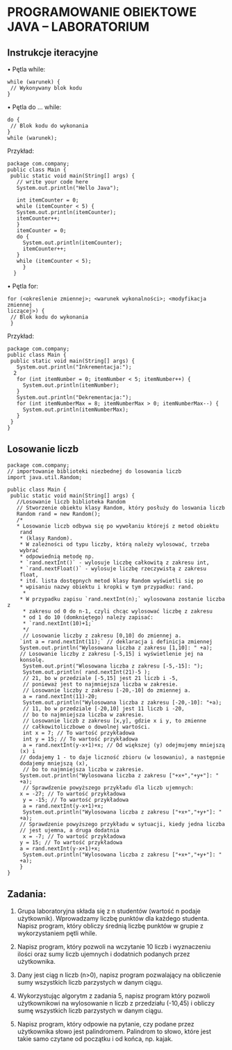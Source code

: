 # PROGRAMOWANIE OBIEKTOWE JAVA – LABORATORIUM

## Instrukcje iteracyjne 

• Pętla while: 
```
while (warunek) {
 // Wykonywany blok kodu 
}
```
• Pętla do … while: 
```
do {
 // Blok kodu do wykonania 
}
while (warunek);
```
Przykład: 
```
package com.company;
public class Main {
 public static void main(String[] args) {
   // write your code here 
   System.out.println("Hello Java");
 
   int itemCounter = 0;
   while (itemCounter < 5) {
   System.out.println(itemCounter);
   itemCounter++;
   }
   itemCounter = 0;
   do {
     System.out.println(itemCounter);
     itemCounter++;
   }
   while (itemCounter < 5);
     }
  }
```
• Pętla for: 
```
for (<określenie zmiennej>; <warunek wykonalności>; <modyfikacja zmiennej 
liczącej>) {
 // Blok kodu do wykonania 
 }
```
Przykład: 
```
package com.company; 
public class Main { 
 public static void main(String[] args) { 
   System.out.println("Inkrementacja:"); 
  2 
   for (int itemNumber = 0; itemNumber < 5; itemNumber++) { 
     System.out.println(itemNumber); 
   } 
   System.out.println("Dekrementacja:"); 
   for (int itemNumberMax = 8; itemNumberMax > 0; itemNumberMax--) { 
     System.out.println(itemNumberMax); 
   } 
 } 
}
```
## Losowanie liczb 
```
package com.company; 
// importowanie biblioteki niezbednej do losowania liczb 
import java.util.Random; 

public class Main { 
 public static void main(String[] args) { 
   //Losowanie liczb biblioteka Random 
   // Stworzenie obiektu klasy Random, który posłuży do loswania liczb 
   Random rand = new Random(); 
   /* 
   * Losowanie liczb odbywa się po wywołaniu którejś z metod obiektu 
    rand
    * (klasy Random).
    * W zależności od typu liczby, którą należy wylosować, trzeba 
    wybrać
    * odpowiednią metodę np. 
    * `rand.nextInt()` - wylosuje liczbę całkowitą z zakresu int, 
    * `rand.nextFloat()` - wylosuje liczbę rzeczywistą z zakresu 
    float, 
    * itd. lista dostępnych metod klasy Random wyświetli się po 
    * wpisaniu nazwy obiektu i kropki w tym przypadku: rand. 
     * 
    * W przypadku zapisu `rand.nextInt(n);` wylosowana zostanie liczba z 
     * zakresu od 0 do n-1, czyli chcąc wylosować liczbę z zakresu 
     * od 1 do 10 (domkniętego) należy zapisać: 
     * `rand.nextInt(10)+1;` 
     */ 
     // Losowanie liczby z zakresu [0,10] do zmiennej a. 
    `int a = rand.nextInt(11);` // deklaracja i definicja zmiennej 
    System.out.println("Wylosowana liczba z zakresu [1,10]: " +a); 
    // Losowanie liczby z zakresu [-5,15] i wyświetlenie jej na 
    konsolę. 
     System.out.print("Wlosowana liczba z zakresu [-5,-15]: "); 
     System.out.println( rand.nextInt(21)-5 ); 
     // 21, bo w przedziale [-5,15] jest 21 liczb i -5, 
     // ponieważ jest to najmniejsza liczba w zakresie. 
     // Losowanie liczby z zakresu [-20,-10] do zmiennej a. 
     a = rand.nextInt(11)-20; 
     System.out.println("Wylosowana liczba z zakresu [-20,-10]: "+a); 
     // 11, bo w przedziale [-20,10] jest 11 liczb i -20, 
     // bo to najmniejsza liczba w zakresie. 
     // Losowanie liczb z zakresu [x,y], gdzie x i y, to zmienne 
     // całkowitoliczbowe o dowolnej wartości. 
     int x = 7; // To wartość przykładowa 
     int y = 15; // To wartość przykładowa 
     a = rand.nextInt(y-x+1)+x; // Od większej (y) odejmujemy mniejszą
    (x) i 
    // dodajemy 1 - to daje liczność zbioru (w losowaniu), a następnie 
    dodajemy mniejszą (x), 
     // bo to najmniejsza liczba w zakresie. 
    System.out.println("Wylosowana liczba z zakresu ["+x+","+y+"]: " 
    +a); 
     // Sprawdzenie powyższego przykładu dla liczb ujemnych: 
    x = -27; // To wartość przykładowa 
     y = -15; // To wartość przykładowa 
     a = rand.nextInt(y-x+1)+x; 
     System.out.println("Wylosowana liczba z zakresu ["+x+","+y+"]: " 
    +a); 
    // Sprawdzenie powyższego przykładu w sytuacji, kiedy jedna liczba 
    // jest ujemna, a druga dodatnia 
     x = -7; // To wartość przykładowa 
    y = 15; // To wartość przykładowa 
    a = rand.nextInt(y-x+1)+x; 
     System.out.println("Wylosowana liczba z zakresu ["+x+","+y+"]: " 
    +a); 
    } 
}
```
## Zadania:
1. Grupa laboratoryjna składa się z n studentów (wartość n podaje użytkownik). Wprowadzamy 
liczbę punktów dla każdego studenta. Napisz program, który obliczy średnią liczbę punktów w 
grupie z wykorzystaniem pętli while. 

2. Napisz program, który pozwoli na wczytanie 10 liczb i wyznaczeniu ilości oraz sumy liczb 
ujemnych i dodatnich podanych przez użytkownika. 

3. Dany jest ciąg n liczb (n>0), napisz program pozwalający na obliczenie sumy wszystkich liczb 
parzystych w danym ciągu. 

4. Wykorzystując algorytm z zadania 5, napisz program który pozwoli użytkownikowi na 
wylosowanie n liczb z przedziału (-10,45) i obliczy sumę wszystkich liczb parzystych w danym 
ciągu. 

5. Napisz program, który odpowie na pytanie, czy podane przez użytkownika słowo jest 
palindromem. Palindrom to słowo, które jest takie samo czytane od początku i od końca, np. 
kajak.
